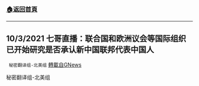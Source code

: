 ###  [:house:返回首頁](https://github.com/ourhimalayas/txt)
---


## 10/3/2021 七哥直播：联合国和欧洲议会等国际组织已开始研究是否承认新中国联邦代表中国人
` 秘密翻译组-北美组` [轉載自GNews](https://gnews.org/zh-hans/1572825/)

秘密翻译组-北美组
